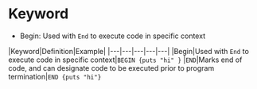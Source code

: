 # Keyword 
- Begin: Used with `End` to execute code in specific context


|Keyword|Definition|Example|
|---|---|---|---|---|
|Begin|Used with `End` to execute code in specific context|`BEGIN {puts "hi" }`
|`END`|Marks end of code, and can designate code to be executed prior to program termination|`END {puts "hi"}`